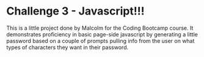 # Challenge 3 - Javascript!!!
This is a little project done by Malcolm for the Coding Bootcamp course.  It demonstrates proficiency in basic page-side javascript 
by generating a little password based on a couple of prompts pulling info from the user on what types of characters they want in their password.